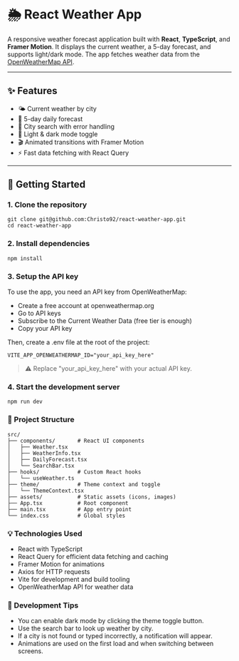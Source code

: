 # 🌦️ React Weather App

A responsive weather forecast application built with **React**, **TypeScript**, and **Framer Motion**.
It displays the current weather, a 5-day forecast, and supports light/dark mode. The app fetches weather data from the [OpenWeatherMap API](https://openweathermap.org/api).

---

## ✨ Features

- 🌤 Current weather by city
- 📆 5-day daily forecast
- 🔎 City search with error handling
- 🎨 Light & dark mode toggle
- 🎬 Animated transitions with Framer Motion
- ⚡ Fast data fetching with React Query

---

## 🚀 Getting Started

### 1. Clone the repository

```
git clone git@github.com:Christo92/react-weather-app.git
cd react-weather-app
```

### 2. Install dependencies

```
npm install
```

### 3. Setup the API key
To use the app, you need an API key from OpenWeatherMap:

- Create a free account at openweathermap.org
- Go to API keys
- Subscribe to the Current Weather Data (free tier is enough)
- Copy your API key

Then, create a .env file at the root of the project:

```
VITE_APP_OPENWEATHERMAP_ID="your_api_key_here"
```

> ⚠️ Replace "your_api_key_here" with your actual API key.

### 4. Start the development server

```
npm run dev
```

### 📁 Project Structure

```
src/
├── components/       # React UI components
│   ├── Weather.tsx
│   ├── WeatherInfo.tsx
│   ├── DailyForecast.tsx
│   └── SearchBar.tsx
├── hooks/            # Custom React hooks
│   └── useWeather.ts
├── theme/            # Theme context and toggle
│   └── ThemeContext.tsx
├── assets/           # Static assets (icons, images)
├── App.tsx           # Root component
├── main.tsx          # App entry point
└── index.css         # Global styles
```

### 💡 Technologies Used
- React with TypeScript
- React Query for efficient data fetching and caching
- Framer Motion for animations
- Axios for HTTP requests
- Vite for development and build tooling
- OpenWeatherMap API for weather data

### 🧪 Development Tips
- You can enable dark mode by clicking the theme toggle button.
- Use the search bar to look up weather by city.
- If a city is not found or typed incorrectly, a notification will appear.
- Animations are used on the first load and when switching between screens.
